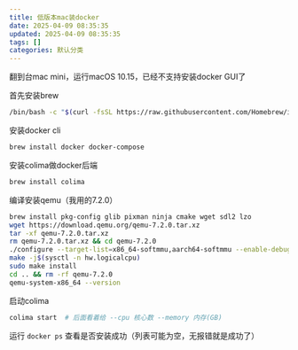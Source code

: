 ```yaml
---
title: 低版本mac装docker
date: 2025-04-09 08:35:35
updated: 2025-04-09 08:35:35
tags: []
categories: 默认分类
---
```


翻到台mac mini，运行macOS 10.15，已经不支持安装docker GUI了

首先安装brew

```zsh
/bin/bash -c "$(curl -fsSL https://raw.githubusercontent.com/Homebrew/install/HEAD/install.sh)"
```

安装docker cli

```zsh
brew install docker docker-compose
```

安装colima做docker后端

```zsh
brew install colima
```

编译安装qemu（我用的7.2.0）

```zsh
brew install pkg-config glib pixman ninja cmake wget sdl2 lzo
wget https://download.qemu.org/qemu-7.2.0.tar.xz
tar -xf qemu-7.2.0.tar.xz
rm qemu-7.2.0.tar.xz && cd qemu-7.2.0
./configure --target-list=x86_64-softmmu,aarch64-softmmu --enable-debug --enable-sdl --enable-vnc
make -j$(sysctl -n hw.logicalcpu)
sudo make install
cd .. && rm -rf qemu-7.2.0
qemu-system-x86_64 --version
```

启动colima

```zsh
colima start  # 后面看着给 --cpu 核心数 --memory 内存(GB)
```

运行 `docker ps` 查看是否安装成功（列表可能为空，无报错就是成功了）
